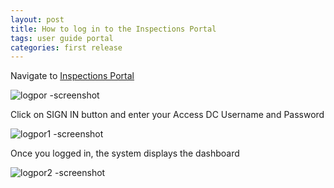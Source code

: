 ```yaml
---
layout: post
title: How to log in to the Inspections Portal
tags: user guide portal
categories: first release
---
```

<link rel="stylesheet" href="/User-Guide-Portal/styles.css">

Navigate to [Inspections Portal](https://tq-city-inspector-portal-staging.azurewebsites.net/login)

![logpor -screenshot](https://user-images.githubusercontent.com/81990744/115262028-27858380-a102-11eb-82c2-a678593d4e7f.png)

Click on SIGN IN button and enter your Access DC Username and Password

![logpor1 -screenshot](https://user-images.githubusercontent.com/81990744/115262040-294f4700-a102-11eb-88df-5fe812a61b77.png)

Once you logged in, the system displays the dashboard

![logpor2 -screenshot](https://user-images.githubusercontent.com/81990744/115262047-2b190a80-a102-11eb-98de-20dbc64543d8.png)
